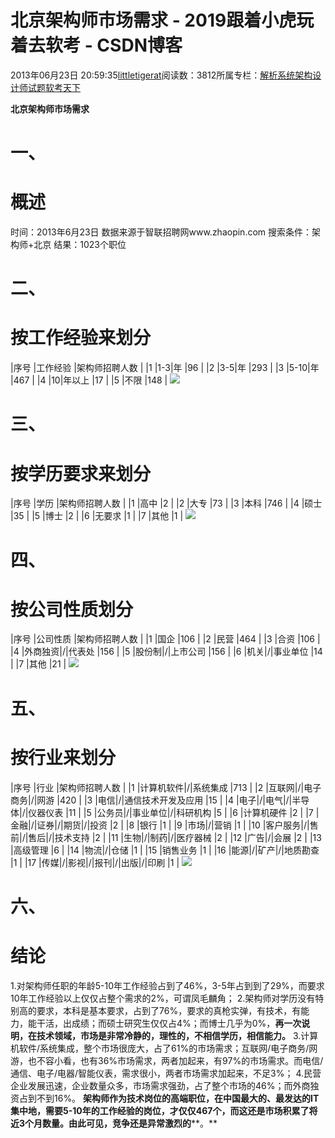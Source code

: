 
# 北京架构师市场需求 - 2019跟着小虎玩着去软考 - CSDN博客

2013年06月23日 20:59:35[littletigerat](https://me.csdn.net/littletigerat)阅读数：3812所属专栏：[解析系统架构设计师试题](https://blog.csdn.net/column/details/system-architect2013.html)[软考天下](https://blog.csdn.net/column/details/15515.html)



**北京架构师市场需求**
# 一、
# 概述
时间：2013年6月23日
数据来源于智联招聘网www.zhaopin.com
搜索条件：架构师+北京
结果：1023个职位
# 二、
# 按工作经验来划分
|序号
|工作经验
|架构师招聘人数
|
|1
|1-3|年
|96
|
|2
|3-5|年
|293
|
|3
|5-10|年
|467
|
|4
|10|年以上
|17
|
|5
|不限
|148
|
![](https://img-blog.csdn.net/20130623205731484?watermark/2/text/aHR0cDovL2Jsb2cuY3Nkbi5uZXQvbGl0dGxldGlnZXJhdA==/font/5a6L5L2T/fontsize/400/fill/I0JBQkFCMA==/dissolve/70/gravity/Center)
# 三、
# 按学历要求来划分
|序号
|学历
|架构师招聘人数
|
|1
|高中
|2
|
|2
|大专
|73
|
|3
|本科
|746
|
|4
|硕士
|35
|
|5
|博士
|2
|
|6
|无要求
|1
|
|7
|其他
|1
|
![](https://img-blog.csdn.net/20130623205803937?watermark/2/text/aHR0cDovL2Jsb2cuY3Nkbi5uZXQvbGl0dGxldGlnZXJhdA==/font/5a6L5L2T/fontsize/400/fill/I0JBQkFCMA==/dissolve/70/gravity/Center)
# 四、
# 按公司性质划分
|序号
|公司性质
|架构师招聘人数
|
|1
|国企
|106
|
|2
|民营
|464
|
|3
|合资
|106
|
|4
|外商独资|/|代表处
|156
|
|5
|股份制|/|上市公司
|156
|
|6
|机关|/|事业单位
|14
|
|7
|其他
|21
|
![](https://img-blog.csdn.net/20130623205821171?watermark/2/text/aHR0cDovL2Jsb2cuY3Nkbi5uZXQvbGl0dGxldGlnZXJhdA==/font/5a6L5L2T/fontsize/400/fill/I0JBQkFCMA==/dissolve/70/gravity/Center)
# 五、
# 按行业来划分
|序号
|行业
|架构师招聘人数
|
|1
|计算机软件|/|系统集成
|713
|
|2
|互联网|/|电子商务|/|网游
|420
|
|3
|电信|/|通信技术开发及应用
|15
|
|4
|电子|/|电气|/|半导体|/|仪器仪表
|11
|
|5
|公务员|/|事业单位|/|科研机构
|5
|
|6
|计算机硬件
|2
|
|7
|金融|/|证券|/|期货|/|投资
|2
|
|8
|银行
|1
|
|9
|市场|/|营销
|1
|
|10
|客户服务|/|售前|/|售后|/|技术支持
|2
|
|11
|生物|/|制药|/|医疗器械
|2
|
|12
|广告|/|会展
|2
|
|13
|高级管理
|6
|
|14
|物流|/|仓储
|1
|
|15
|销售业务
|1
|
|16
|能源|/|矿产|/|地质勘查
|1
|
|17
|传媒|/|影视|/|报刊|/|出版|/|印刷
|1
|
![](https://img-blog.csdn.net/20130623205830609?watermark/2/text/aHR0cDovL2Jsb2cuY3Nkbi5uZXQvbGl0dGxldGlnZXJhdA==/font/5a6L5L2T/fontsize/400/fill/I0JBQkFCMA==/dissolve/70/gravity/Center)

# 六、
# 结论
1.对架构师任职的年龄5-10年工作经验占到了46%，3-5年占到到了29%，而要求10年工作经验以上仅仅占整个需求的2%，可谓凤毛麟角；
2.架构师对学历没有特别高的要求，本科是基本要求，占到了76%，要求的真枪实弹，有技术，有能力，能干活，出成绩；而硕士研究生仅仅占4%；而博士几乎为0%，**再一次说明，在技术领域，市场是非常冷静的，理性的，不相信学历，相信能力。**
3.计算机软件/系统集成，整个市场很庞大，占了61%的市场需求；互联网/电子商务/网游，也不容小看，也有36%市场需求，两者加起来，有97%的市场需求。而电信/通信、电子/电器/智能仪表，需求很小，两者市场需求加起来，不足3%；
4.民营企业发展迅速，企业数量众多，市场需求强劲，占了整个市场的46%；而外商独资占到不到16%。
**架构师作为技术岗位的高端职位，在中国最大的、最发达的****IT****集中地，需要****5-10****年的工作经验的岗位，才仅仅****467****个，而这还是市场积累了将近****3****个月数量。由此可见，竞争还是异常激烈的****。**

